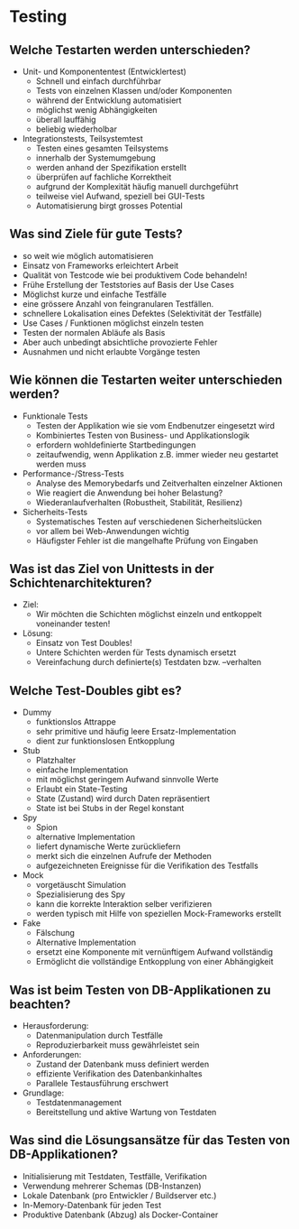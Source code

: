 # Testing

## Welche Testarten werden unterschieden?
* Unit- und Komponententest (Entwicklertest)
    * Schnell und einfach durchführbar
    * Tests von einzelnen Klassen und/oder Komponenten
    * während der Entwicklung automatisiert
    * möglichst wenig Abhängigkeiten
    * überall lauffähig
    * beliebig wiederholbar
* Integrationstests, Teilsystemtest
    * Testen eines gesamten Teilsystems
    * innerhalb der Systemumgebung
    * werden anhand der Spezifikation erstellt
    * überprüfen auf fachliche Korrektheit
    * aufgrund der Komplexität häufig manuell durchgeführt
    * teilweise viel Aufwand, speziell bei GUI-Tests
    * Automatisierung birgt grosses Potential

## Was sind Ziele für gute Tests?
* so weit wie möglich automatisieren
* Einsatz von Frameworks erleichtert Arbeit
* Qualität von Testcode wie bei produktivem Code behandeln!
* Frühe Erstellung der Teststories auf Basis der Use Cases
* Möglichst kurze und einfache Testfälle
* eine grössere Anzahl von feingranularen Testfällen.
* schnellere Lokalisation eines Defektes (Selektivität der Testfälle)
* Use Cases / Funktionen möglichst einzeln testen
* Testen der normalen Abläufe als Basis
* Aber auch unbedingt absichtliche provozierte Fehler
* Ausnahmen und nicht erlaubte Vorgänge testen

## Wie können die Testarten weiter unterschieden werden?
* Funktionale Tests
    * Testen der Applikation wie sie vom Endbenutzer eingesetzt wird
    * Kombiniertes Testen von Business- und Applikationslogik
    * erfordern wohldefinierte Startbedingungen
    * zeitaufwendig, wenn Applikation z.B. immer wieder neu gestartet werden muss 
* Performance-/Stress-Tests
    * Analyse des Memorybedarfs und Zeitverhalten einzelner Aktionen
    * Wie reagiert die Anwendung bei hoher Belastung?
    * Wiederanlaufverhalten (Robustheit, Stabilität, Resilienz)
* Sicherheits-Tests
    * Systematisches Testen auf verschiedenen Sicherheitslücken
    * vor allem bei Web-Anwendungen wichtig
    * Häufigster Fehler ist die mangelhafte Prüfung von Eingaben

## Was ist das Ziel von Unittests in der Schichtenarchitekturen?
* Ziel:
    * Wir möchten die Schichten möglichst einzeln und entkoppelt voneinander testen!
* Lösung: 
    * Einsatz von Test Doubles!
    * Untere Schichten werden für Tests dynamisch ersetzt
    * Vereinfachung durch definierte(s) Testdaten bzw. –verhalten

## Welche Test-Doubles gibt es?
* Dummy
    * funktionslos Attrappe
    * sehr primitive und häufig leere Ersatz-Implementation
    * dient zur funktionslosen Entkopplung 
* Stub
    * Platzhalter
    * einfache Implementation
    * mit möglichst geringem Aufwand sinnvolle Werte
    * Erlaubt ein State-Testing
    * State (Zustand) wird durch Daten repräsentiert
    * State ist bei Stubs in der Regel konstant
* Spy
    * Spion
    * alternative Implementation
    * liefert dynamische Werte zurückliefern
    * merkt sich die einzelnen Aufrufe der Methoden
    * aufgezeichneten Ereignisse für die Verifikation des Testfalls
* Mock 
    * vorgetäuscht Simulation
    * Spezialisierung des Spy
    * kann die korrekte Interaktion selber verifizieren
    * werden typisch mit Hilfe von speziellen Mock-Frameworks erstellt
* Fake
    * Fälschung
    * Alternative Implementation
    * ersetzt eine Komponente mit vernünftigem Aufwand vollständig
    * Ermöglicht die vollständige Entkopplung von einer Abhängigkeit

## Was ist beim Testen von DB-Applikationen zu beachten?
* Herausforderung:
    * Datenmanipulation durch Testfälle
    * Reproduzierbarkeit muss gewährleistet sein
* Anforderungen:
    * Zustand der Datenbank muss definiert werden
    * effiziente Verifikation des Datenbankinhaltes
    * Parallele Testausführung erschwert
* Grundlage:
    * Testdatenmanagement 
    * Bereitstellung und aktive Wartung von Testdaten

## Was sind die Lösungsansätze für das Testen von DB-Applikationen?
* Initialisierung mit Testdaten, Testfälle, Verifikation
* Verwendung mehrerer Schemas (DB-Instanzen)
* Lokale Datenbank (pro Entwickler / Buildserver etc.)
* In-Memory-Datenbank für jeden Test
* Produktive Datenbank (Abzug) als Docker-Container

